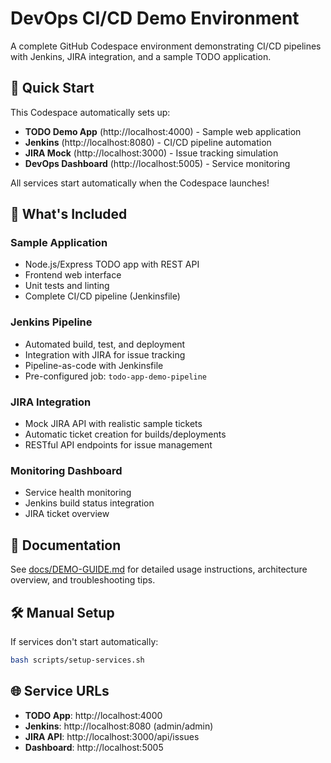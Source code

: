 # DevOps CI/CD Demo Environment

A complete GitHub Codespace environment demonstrating CI/CD pipelines with Jenkins, JIRA integration, and a sample TODO application.

## 🚀 Quick Start

This Codespace automatically sets up:
- **TODO Demo App** (http://localhost:4000) - Sample web application
- **Jenkins** (http://localhost:8080) - CI/CD pipeline automation  
- **JIRA Mock** (http://localhost:3000) - Issue tracking simulation
- **DevOps Dashboard** (http://localhost:5005) - Service monitoring

All services start automatically when the Codespace launches!

## 🎯 What's Included

### Sample Application
- Node.js/Express TODO app with REST API
- Frontend web interface
- Unit tests and linting
- Complete CI/CD pipeline (Jenkinsfile)

### Jenkins Pipeline
- Automated build, test, and deployment
- Integration with JIRA for issue tracking
- Pipeline-as-code with Jenkinsfile
- Pre-configured job: `todo-app-demo-pipeline`

### JIRA Integration
- Mock JIRA API with realistic sample tickets
- Automatic ticket creation for builds/deployments
- RESTful API endpoints for issue management

### Monitoring Dashboard
- Service health monitoring
- Jenkins build status integration
- JIRA ticket overview

## 📖 Documentation

See [docs/DEMO-GUIDE.md](docs/DEMO-GUIDE.md) for detailed usage instructions, architecture overview, and troubleshooting tips.

## 🛠️ Manual Setup

If services don't start automatically:

```bash
bash scripts/setup-services.sh
```

## 🌐 Service URLs

- **TODO App**: http://localhost:4000
- **Jenkins**: http://localhost:8080 (admin/admin)
- **JIRA API**: http://localhost:3000/api/issues
- **Dashboard**: http://localhost:5005